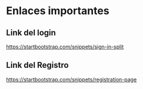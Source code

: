 # Enlaces importantes

## Link del login

https://startbootstrap.com/snippets/sign-in-split

## Link del Registro

https://startbootstrap.com/snippets/registration-page
